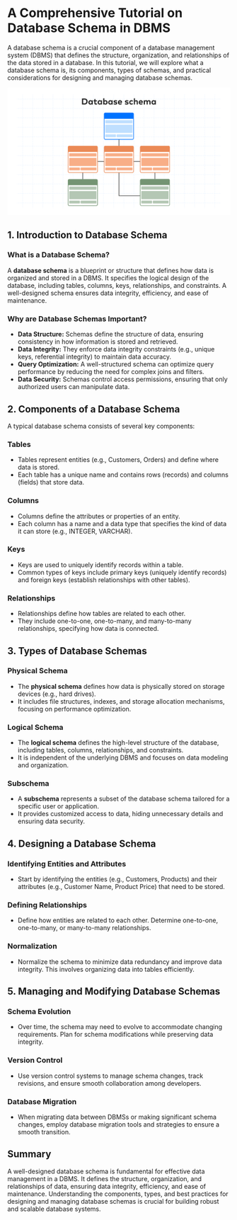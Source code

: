 # A Comprehensive Tutorial on Database Schema in DBMS

A database schema is a crucial component of a database management system (DBMS) that defines the structure, organization, and relationships of the data stored in a database. In this tutorial, we will explore what a database schema is, its components, types of schemas, and practical considerations for designing and managing database schemas.

![Data Types](../Assets/database%20schema.png)

## 1. Introduction to Database Schema

### What is a Database Schema?

A **database schema** is a blueprint or structure that defines how data is organized and stored in a DBMS. It specifies the logical design of the database, including tables, columns, keys, relationships, and constraints. A well-designed schema ensures data integrity, efficiency, and ease of maintenance.

### Why are Database Schemas Important?

- **Data Structure:** Schemas define the structure of data, ensuring consistency in how information is stored and retrieved.
- **Data Integrity:** They enforce data integrity constraints (e.g., unique keys, referential integrity) to maintain data accuracy.
- **Query Optimization:** A well-structured schema can optimize query performance by reducing the need for complex joins and filters.
- **Data Security:** Schemas control access permissions, ensuring that only authorized users can manipulate data.

## 2. Components of a Database Schema

A typical database schema consists of several key components:

### Tables

- Tables represent entities (e.g., Customers, Orders) and define where data is stored.
- Each table has a unique name and contains rows (records) and columns (fields) that store data.

### Columns

- Columns define the attributes or properties of an entity.
- Each column has a name and a data type that specifies the kind of data it can store (e.g., INTEGER, VARCHAR).

### Keys

- Keys are used to uniquely identify records within a table.
- Common types of keys include primary keys (uniquely identify records) and foreign keys (establish relationships with other tables).

### Relationships

- Relationships define how tables are related to each other.
- They include one-to-one, one-to-many, and many-to-many relationships, specifying how data is connected.

## 3. Types of Database Schemas

### Physical Schema

- The **physical schema** defines how data is physically stored on storage devices (e.g., hard drives).
- It includes file structures, indexes, and storage allocation mechanisms, focusing on performance optimization.

### Logical Schema

- The **logical schema** defines the high-level structure of the database, including tables, columns, relationships, and constraints.
- It is independent of the underlying DBMS and focuses on data modeling and organization.

### Subschema

- A **subschema** represents a subset of the database schema tailored for a specific user or application.
- It provides customized access to data, hiding unnecessary details and ensuring data security.

## 4. Designing a Database Schema

### Identifying Entities and Attributes

- Start by identifying the entities (e.g., Customers, Products) and their attributes (e.g., Customer Name, Product Price) that need to be stored.

### Defining Relationships

- Define how entities are related to each other. Determine one-to-one, one-to-many, or many-to-many relationships.

### Normalization

- Normalize the schema to minimize data redundancy and improve data integrity. This involves organizing data into tables efficiently.

## 5. Managing and Modifying Database Schemas

### Schema Evolution

- Over time, the schema may need to evolve to accommodate changing requirements. Plan for schema modifications while preserving data integrity.

### Version Control

- Use version control systems to manage schema changes, track revisions, and ensure smooth collaboration among developers.

### Database Migration

- When migrating data between DBMSs or making significant schema changes, employ database migration tools and strategies to ensure a smooth transition.


## Summary

A well-designed database schema is fundamental for effective data management in a DBMS. It defines the structure, organization, and relationships of data, ensuring data integrity, efficiency, and ease of maintenance. Understanding the components, types, and best practices for designing and managing database schemas is crucial for building robust and scalable database systems.